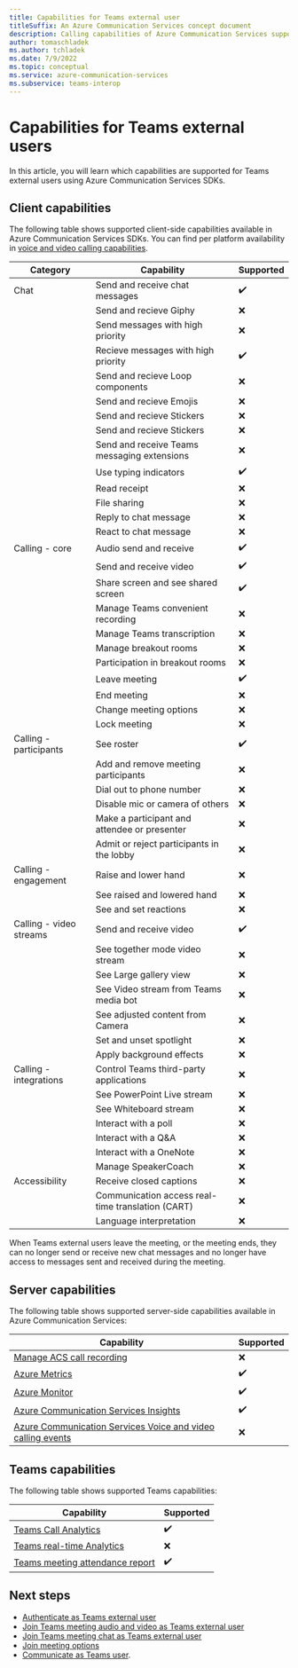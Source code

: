 ```yaml
---
title: Capabilities for Teams external user
titleSuffix: An Azure Communication Services concept document
description: Calling capabilities of Azure Communication Services support for Teams external users
author: tomaschladek
ms.author: tchladek
ms.date: 7/9/2022
ms.topic: conceptual
ms.service: azure-communication-services
ms.subservice: teams-interop
---
```


# Capabilities for Teams external users

In this article, you will learn which capabilities are supported for Teams external users using Azure Communication Services SDKs.

## Client capabilities
The following table shows supported client-side capabilities available in Azure Communication Services SDKs. You can find per platform availability in [voice and video calling capabilities](../../voice-video-calling/calling-sdk-features).

| Category | Capability | Supported |
| --- | --- | --- |
|Chat | Send and receive chat messages                | ✔️ |
| | Send and recieve Giphy                        | ❌ |
| | Send messages with high priority              | ❌ |
| | Recieve messages with high priority           | ✔️ |
| | Send and recieve Loop components              | ❌ |
| | Send and recieve Emojis                       | ❌ |
| | Send and recieve Stickers                     | ❌ |
| | Send and recieve Stickers                     | ❌ |
| | Send and receive Teams messaging extensions   | ❌ |
| | Use typing indicators                         | ✔️ |
| | Read receipt                                  | ❌ |
| | File sharing                                  | ❌ |
| | Reply to chat message                         | ❌ |
| | React to chat message                         | ❌ |
|Calling - core | Audio send and receive          | ✔️ |
| | Send and receive video                        | ✔️ |
| | Share screen and see shared screen            | ✔️ |
| | Manage Teams convenient recording             | ❌ |
| | Manage Teams transcription                    | ❌ |
| | Manage breakout rooms                         | ❌ |
| | Participation in breakout rooms               | ❌ |
| | Leave meeting                                 | ✔️ |
| | End meeting                                   | ❌ |
| | Change meeting options                        | ❌ |
| | Lock meeting                                  | ❌ |
| Calling - participants| See roster              | ✔️ |
| | Add and remove meeting participants           | ❌ |
| | Dial out to phone number                      | ❌ |
| | Disable mic or camera of others               | ❌ |
| | Make a participant and attendee or presenter  | ❌ |
| | Admit or reject participants in the lobby     | ❌ |
| Calling - engagement | Raise and lower hand     | ❌ |
| | See raised and lowered hand | ❌ |
| | See and set reactions                         | ❌ |
| Calling - video streams | Send and receive video | ✔️ |
| | See together mode video stream                | ❌ |
| | See Large gallery view                        | ❌ |
| | See Video stream from Teams media bot         | ❌ |
| | See adjusted content from Camera              | ❌ |
| | Set and unset spotlight                       | ❌ |
| | Apply background effects                      | ❌ |
| Calling - integrations | Control Teams third-party applications | ❌ |
| | See PowerPoint Live stream                    | ❌ |
| | See Whiteboard stream                         | ❌ |
| | Interact with a poll                          | ❌ |
| | Interact with a Q&A                           | ❌ |
| | Interact with a OneNote                       | ❌ |
| | Manage SpeakerCoach                           | ❌ |
| Accessibility | Receive closed captions         | ❌ |
| | Communication access real-time translation (CART) | ❌ |
| | Language interpretation                       | ❌ |

When Teams external users leave the meeting, or the meeting ends, they can no longer send or receive new chat messages and no longer have access to messages sent and received during the meeting. 

## Server capabilities

The following table shows supported server-side capabilities available in Azure Communication Services:

|Capability | Supported |
| --- | --- |
| [Manage ACS call recording](../../voice-video-calling/call-recording.md)                                                        | ❌ |
| [Azure Metrics](../../metrics.md)                                                                                               | ✔️ |
| [Azure Monitor](../../logging-and-diagnostics.md)                                                                                  | ✔️ |
| [Azure Communication Services Insights](../../analytics/insights.md)                                                            | ✔️ |
| [Azure Communication Services Voice and video calling events](../../../../event-grid/communication-services-voice-video-events.md) | ❌ |


## Teams capabilities

The following table shows supported Teams capabilities:

|Capability | Supported |
| --- | --- |
| [Teams Call Analytics](/MicrosoftTeams/use-call-analytics-to-troubleshoot-poor-call-quality)              | ✔️ |
| [Teams real-time Analytics](/microsoftteams/use-real-time-telemetry-to-troubleshoot-poor-meeting-quality) | ❌ |
| [Teams meeting attendance report](/office/view-and-download-meeting-attendance-reports-in-teams-ae7cf170-530c-47d3-84c1-3aedac74d310) | ✔️ |

## Next steps

- [Authenticate as Teams external user](../../../quickstarts/access-tokens.md)
- [Join Teams meeting audio and video as Teams external user](../../../quickstarts/voice-video-calling/get-started-teams-interop.md)
- [Join Teams meeting chat as Teams external user](../../../quickstarts/chat/meeting-interop.md)
- [Join meeting options](../../../how-tos/calling-sdk/teams-interoperability.md)
- [Communicate as Teams user](../../teams-endpoint.md).

